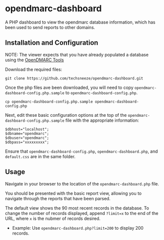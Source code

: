 # opendmarc-dashboard
A PHP dashboard to view the opendmarc database information, which has been used to send reports to other domains.

## Installation and Configuration

NOTE: The viewer expects that you have already populated a database using the [OpenDMARC Tools](http://www.trusteddomain.org/opendmarc/)

Download the required files:
```
git clone https://github.com/techsneeze/opendmarc-dashboard.git
```

Once the php files ave been downloaded, you will need to copy `opendmarc-dashboard-config.php.sample` to `opendmarc-dashboard-config.php`.  

```
cp opendmarc-dashboard-config.php.sample opendmarc-dashboard-config.php
```

Next, edit these basic configuration options at the top of the `opendmarc-dashboard-config.php.sample` file with the appropriate information:

```
$dbhost="localhost";
$dbname="opendmarc";
$dbuser="opendmarc";
$dbpass="xxxxxxxxx";
```

Ensure that `opendmarc-dashboard-config.php`, `opendmarc-dashboard.php`, and `default.css` are in the same folder.

## Usage

Navigate in your browser to the location of the `opendmarc-dashboard.php` file.

You should be presented with the basic report view, allowing you to navigate through the reports that have been parsed.

The default view shows the 90 most recent records in the database.  To change the number of records displayed, append `?limit=x` to the end of the URL, where `x` is the nubmer of records desired. 
* Example: Use `opendmarc-dashboard.php?limit=200` to display 200 records.


